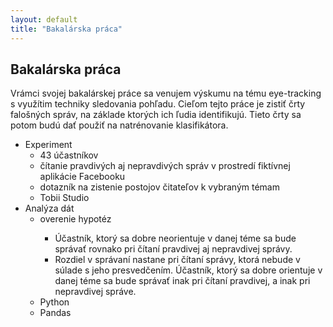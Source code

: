 ```yaml
---
layout: default
title: "Bakalárska práca"
---
```

## Bakalárska práca

Vrámci svojej bakalárskej práce sa venujem výskumu na tému eye-tracking s využítim techniky sledovania pohľadu. Cieľom tejto práce je zistiť črty falošných správ, na základe ktorých ich ľudia identifikujú. Tieto črty sa potom budú dať použiť na natrénovanie klasifikátora.

<ul class="bp">
    <li>Experiment
      <ul>
        <li>43 účastníkov</li>
        <li>čítanie pravdivých aj nepravdivých správ v prostredí fiktívnej aplikácie Facebooku</li>
        <li>dotazník na zistenie postojov čitateľov k vybraným témam</li>
        <li>Tobii Studio</li>
      </ul>
    </li>
    <li>Analýza dát
    <ul>
      <li>overenie hypotéz</li>
        <ul>
          <li>Účastník, ktorý sa dobre neorientuje v danej téme sa bude správať rovnako pri čítaní pravdivej aj nepravdivej správy.</li>
          <li>Rozdiel v správaní nastane pri čítaní správy, ktorá nebude v súlade s jeho presvedčením.
          Účastník, ktorý sa dobre orientuje v danej téme sa bude správať inak pri čítaní pravdivej, a inak pri nepravdivej správe.</li>
        </ul>
      <li>Python</li>
      <li>Pandas</li>
    </ul>
    </li>
</ul>
